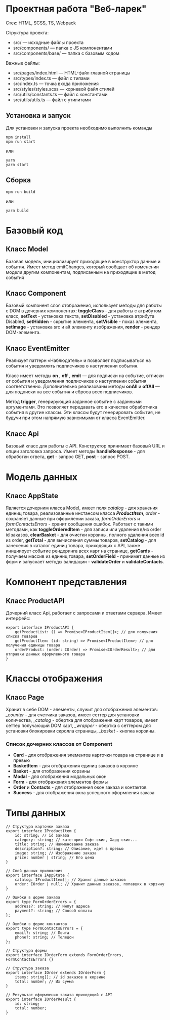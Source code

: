 # Проектная работа "Веб-ларек"

Стек: HTML, SCSS, TS, Webpack

Структура проекта:
- src/ — исходные файлы проекта
- src/components/ — папка с JS компонентами
- src/components/base/ — папка с базовым кодом

Важные файлы:
- src/pages/index.html — HTML-файл главной страницы
- src/types/index.ts — файл с типами
- src/index.ts — точка входа приложения
- src/styles/styles.scss — корневой файл стилей
- src/utils/constants.ts — файл с константами
- src/utils/utils.ts — файл с утилитами

## Установка и запуск
Для установки и запуска проекта необходимо выполнить команды

```
npm install
npm run start
```

или

```
yarn
yarn start
```
## Сборка

```
npm run build
```

или

```
yarn build
```
# Базовый код

## Класс Model 

  Базовая модель, инициализирует приходящие в конструктор данные и события. Имеет метод emitChanges,
который сообщает об изменении модели другим компонентам, подписанным на приходящие в метод события 

## Класс Component

  Базовый компонент слоя отображения, использует методы для работы с DOM в дочерних компонентах:
**toggleClass** - для работы с атрибутом класс, **setText** - установка текста, **setDisabled** - установка атрибута Disabled, 
**setHidden** - скрытие элемента, **setVisible** - показ элемента, **setImage** - установка src и alt элементу изображения,
**render** - рендер DOM-элемента.

## Класс EventEmitter

  Реализует паттерн «Наблюдатель» и позволяет подписываться на события и уведомлять подписчиков
о наступлении события.

  Класс имеет методы **on** , **off** , **emit** — для подписки на событие, отписки от события и уведомления
подписчиков о наступлении события соответственно.
Дополнительно реализованы методы **onAll** и **offAll** — для подписки на все события и сброса всех
подписчиков.

  Метод **trigger**, генерирующий заданное событие с заданными
аргументами. Это позволяет передавать его в качестве обработчика события в другие классы. Эти
классы будут генерировать события, не будучи при этом напрямую зависимыми от
класса  EventEmitter.

## Класс Api

  Базовый класс для работы с API. Конструктор принимает базовый URL и опции заголовка запроса.
Имеет методы **handleResponse** - для обработки ответа, **get** - запрос GET, **post** - запрос POST.

# Модель данных 

## Класс AppState

  Является дочерним класса Model, имеет поля *catalog* - для хранения единиц товара, реализованные инстансом 
класса ***ProductItem***, *order* - сохраняет данные при оформлении заказа, *formOrderErrors* и *formContactsErrors* -
хранит сообщения ошибок.
  Работает с такими методами, как **toggleOrderedItem** - для записи или удаления в/из order id заказов,
**clearBasket** - для очистки корзины, полного удаления всех id из order, **getTotal** - для вычисления 
суммы товаров, **setCatalog** - для занесения в каталог единиц товара, приходящих с API, также инициирует
событие рендеринга всех карт на странице, **getCards** - получаем массив из единиц товара, **setOrderField** -
принимет данные из форм и запускает методы валидации - **validateOrder** и **validateContacts**.

# Компонент представления

## Класс ProductAPI

  Дочерний класс Api, работает с запросами и ответами сервера. 
Имеет интерфейс: 
```
export interface IProductAPI {
	getProductList: () => Promise<IProductItem[]>; // для получения списка товаров
	getProductItem: (id: string) => Promise<IProductItem>; // для получения единицы товара
	orderProduct: (order: IOrder) => Promise<IOrderResult>; // для отправки данных оформленного товара
}
```
# Классы отображения 

## Класс Page

  Хранит в себе DOM - элементы, служит для отображения элементов: *_counter* - для счетчика заказов, имеет 
сеттер для установки количества, *_catalog* - обертка для отображения карт товаров, имеет сеттер 
получающий DOM карт, *_wrapper* - обертка с сеттером для установки блокировки скролла страницы,
*_basket* - кнопка корзины.

### Список дочерних классов от Component
- **Card** - для отображения элементов карточки товара на странице и в превью
- **BasketItem** - для отображения единиц заказов в корзине
- **Basket** - для отображения корзины
- **Modal** - для отображения модальных окон
- **Form** - для отображения элементов формы
- **Order** и **Contacts** - для отображения окон заказа и контактов
- **Success** - для отображения окна успешного оформления заказа

# Типы данных

```
// Структура карточки заказа
export interface IProductItem {
	id: string; // id заказа
	category: string; // категория Софт-скил, Хард-скил...
	title: string; // Наименование заказа
	description?: string; // Описание, идет в превью
	image: string; // Изображение заказа
	price: number | string; // Его цена
}

// Слой данных приложения
export interface IAppState {
	catalog: IProductItem[]; // Хранит данные заказов
	order: IOrder | null; // Хранит данные заказов, попавших в корзину
}

// Ошибки в форме заказа
export type FormOrderErrors = {
	address?: string; // Инпут адреса
	payment?: string; // Способ оплаты
};

// Ошибки в форме контактов
export type FormContactsErrors = {
	email?: string; // Почта
	phone?: string; // Телефон
};

// Структура формы
export interface IOrderForm extends FormOrderErrors, FormContactsErrors {}

// Структура заказа
export interface IOrder extends IOrderForm {
	items: string[]; // id заказов в корзине
	total: number; // Их сумма
}

// Результат оформления заказа приходящий с API
export interface IOrderResult {
	id: string;
	total: number;
}
```
